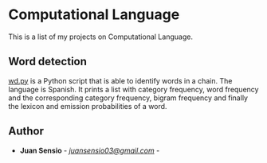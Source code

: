 # Computational Language
This is a list of my projects on Computational Language.

## Word detection

[wd.py](https://github.com/JuanSensio/AIprojects/blob/master/PR/CL/wd.py) is a Python script that is able to identify words in a chain.
The language is Spanish.
It prints a list with category frequency, word frequency and the corresponding
category frequency, bigram frequency and finally the lexicon and emission
probabilities of a word.

## Author

* **Juan Sensio** - *juansensio03@gmail.com* -
